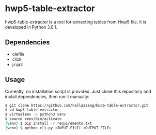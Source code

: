 # hwp5-table-extractor

hwp5-table-extractor is a tool for extracting tables from Hwp5 file.
It is developed in Python 3.6.1.

## Dependencies

- olefile
- click
- jinja2

## Usage

Currently, no installation script is provided.
Just clone this repository and install dependencies, then run it manually:

```bash
$ git clone https://github.com/hallazzang/hwp5-table-extractor.git
$ cd hwp5-table-extractor
$ virtualenv -p python3 venv
$ source venv/bin/activate
(venv) $ pip install -r requirements.txt
(venv) $ python cli.py <INPUT_FILE> <OUTPUT_FILE>
```
